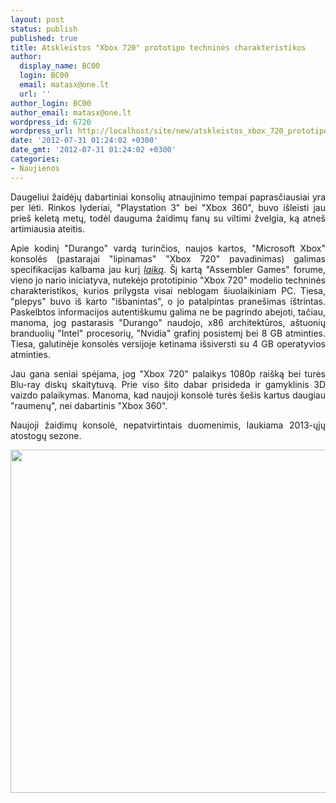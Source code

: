 ```yaml
---
layout: post
status: publish
published: true
title: Atskleistos "Xbox 720" prototipo techninės charakteristikos
author:
  display_name: BC00
  login: BC00
  email: matasx@one.lt
  url: ''
author_login: BC00
author_email: matasx@one.lt
wordpress_id: 6720
wordpress_url: http://localhost/site/new/atskleistos_xbox_720_prototipo_technines_charakteristikos/
date: '2012-07-31 01:24:02 +0300'
date_gmt: '2012-07-31 01:24:02 +0300'
categories:
- Naujienos
---
```

<p style="text-align: justify;">
	Daugeliui žaidėjų dabartiniai konsolių atnaujinimo tempai paprasčiausiai yra per lėti. Rinkos lyderiai, &quot;Playstation 3&quot; bei &quot;Xbox 360&quot;, buvo i&scaron;leisti jau prie&scaron; keletą metų, todėl dauguma žaidimų fanų su viltimi žvelgia, ką atne&scaron; artimiausia ateitis.</p>
<p style="text-align: justify;">
	Apie kodinį &quot;Durango&quot; vardą turinčios, naujos kartos, &quot;Microsoft Xbox&quot; konsolės (pastarajai &quot;lipinamas&quot; &quot;Xbox 720&quot; pavadinimas) galimas specifikacijas kalbama jau kurį <a href="http://www.technews.lt/tekstas/naujasis_microsoft_xbox_bus_vadinamas_durango_kodiniu_vardu.html;;"><em>laiką</em></a>. &Scaron;į kartą &quot;Assembler Games&quot; forume, vieno jo nario iniciatyva, nutekėjo prototipinio &quot;Xbox 720&quot; modelio techninės charakteristikos, kurios prilygsta visai neblogam &scaron;iuolaikiniam PC. Tiesa, &quot;plepys&quot; buvo i&scaron; karto &quot;i&scaron;banintas&quot;, o jo patalpintas prane&scaron;imas i&scaron;trintas. Paskelbtos informacijos autenti&scaron;kumu galima ne be pagrindo abejoti, tačiau, manoma, jog pastarasis &quot;Durango&quot; naudojo, x86 architektūros, a&scaron;tuonių branduolių &quot;Intel&quot; procesorių, &quot;Nvidia&quot; grafinį posistemį bei 8 GB atminties. Tiesa, galutinėje konsolės versijoje ketinama i&scaron;siversti su 4 GB operatyvios atminties.</p>
<p style="text-align: justify;">
	Jau gana seniai spėjama, jog &quot;Xbox 720&quot; palaikys 1080p rai&scaron;ką bei turės Blu-ray diskų skaitytuvą. Prie viso &scaron;ito dabar prisideda ir gamyklinis 3D vaizdo palaikymas. Manoma, kad naujoji konsolė turės &scaron;e&scaron;is kartus daugiau &quot;raumenų&quot;, nei dabartinis &quot;Xbox 360&quot;.</p>
<p style="text-align: justify;">
	Naujoji žaidimų konsolė, nepatvirtintais duomenimis, laukiama 2013-ųjų atostogų sezone.</p>
<p style="text-align: justify;">
	<img alt="" src="http://technews.lt/userfiles/Xbox-360.jpg" style="width: 520px; height: 549px;" /></p>
